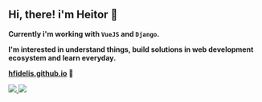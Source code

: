 ## Hi, there! i'm Heitor 👋

**Currently i'm working with ```VueJS``` and ```Django```.**

**I'm interested in understand things, build solutions in web development ecosystem and learn everyday.**

**[hfidelis.github.io](https://hfidelis.github.io/) 🌱**

<div>
  <a href="https://www.linkedin.com/in/hfidelis" target="_blank">
    <img src="https://img.shields.io/badge/-LinkedIn-%230077B5?style=for-the-badge&logo=linkedin&logoColor=white&color=070808" target="_blank">
  </a>
  <a href="mailto:heitorc88@gmail.com" target="_blank">
    <img src="https://img.shields.io/badge/Gmail-D14836?style=for-the-badge&logo=gmail&logoColor=white&color=070808" target="_blank">
  </a>
</div>

<!--
<div>
  <img  width=800 align="center" src="https://github-profile-summary-cards.vercel.app/api/cards/profile-details?username=hfidelis&theme=midnight_purple">
</div>

<div>
  <img height=180 width=420 align="center" src="https://github-readme-stats.vercel.app/api?username=hfidelis&theme=midnight-purple&hide_border=false&include_all_commits=false&count_private=true" alt="GitHub Commits">
  <img height=180 width=420 align="center" src="https://github-readme-stats.vercel.app/api/top-langs/?username=hfidelis&theme=midnight-purple&hide_border=false&include_all_commits=true&count_private=true&layout=compact&hide=html,css,scss" alt="GitHub Langs">
</div>
-->
